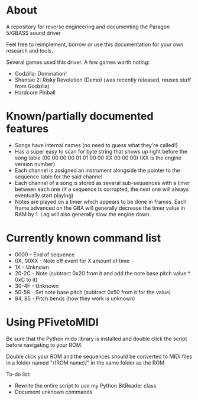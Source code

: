 # About
A repository for reverse engineering and documenting the Paragon 5/GBASS sound driver

Feel free to reimplement, borrow or use this documentation for your own research and tools.

Several games used this driver. A few games worth noting:
- Godzilla: Domination!
- Shantae 2: Risky Revolution (Demo) (was recently released, reuses stuff from Godzilla)
- Hardcore Pinball


# Known/partially documented features
- Songs have internal names (no need to guess what they're called!)
- Has a super easy to scan for byte string that shows up right before the song table (00 00 00 00 01 01 00 00 XX 00 00 00) (XX is the engine version number)
- Each channel is assigned an instrument alongside the pointer to the sequence table for the said channel
- Each channel of a song is stored as several sub-sequences with a timer between each one (if a sequence is corrupted, the next one will always eventually start playing)
- Notes are played on a timer which appears to be done in frames. Each frame advanced on the GBA will generally decrease the timer value in RAM by 1. Lag will also generally slow the engine down.

# Currently known command list
- 0000 - End of sequence
- 0X, 00XX - Note off event for X amount of time
- 1X - Unknown
- 20-2C - Note (subtract 0x20 from it and add the note base pitch value * 0xC to it)
- 30-4F - Unknown
- 50-58 - Set note base pitch (subtract 0x50 from it for the value)
- 84, 85 - Pitch bends (how they work is unknown)

# Using PFivetoMIDI
Be sure that the Python mido library is installed and double click the script before navigating to your ROM.

Double click your ROM and the sequences should be converted to MIDI files in a folder named "/(ROM name)/" in the same folder as the ROM.

To-do list:
- Rewrite the entire script to use my Python BitReader class
- Document unknown commands
